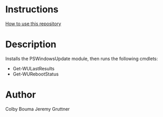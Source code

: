 # Instructions
[How to use this repository](../../README.md)

# Description

Installs the PSWindowsUpdate module, then runs the following cmdlets:
* Get-WULastResults
* Get-WURebootStatus

# Author
Colby Bouma
Jeremy Gruttner